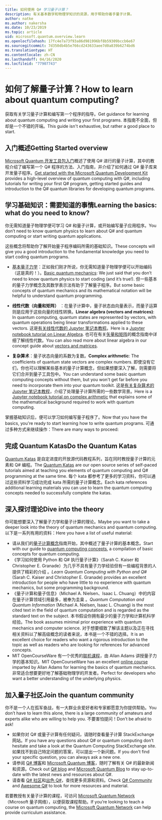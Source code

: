 ```yaml
---
title: 如何使用 Q# 学习量子计算？
description: 有关基本数学和物理学知识的资源，用于帮助你着手量子计算。
author: natke
ms.author: nakersha
ms.date: 10/23/2019
ms.topic: article
uid: microsoft.quantum.overview.learn
ms.openlocfilehash: 17fc4e7a73f93a86d981996bf8b59309bccb6e67
ms.sourcegitcommit: 7d350db4b5e766cd243633aee7d0a839b6274bd6
ms.translationtype: HT
ms.contentlocale: zh-CN
ms.lasthandoff: 04/16/2020
ms.locfileid: "77907743"
---
```

# <a name="how-to-learn-about-quantum-computing"></a><span data-ttu-id="5691a-103">如何了解量子计算？</span><span class="sxs-lookup"><span data-stu-id="5691a-103">How to learn about quantum computing?</span></span>

<span data-ttu-id="5691a-104">获取有关学习量子计算和编写第一个程序的指导。</span><span class="sxs-lookup"><span data-stu-id="5691a-104">Get guidance for learning about quantum computing and writing your first programs.</span></span> <span data-ttu-id="5691a-105">本指南不全面，但却是一个不错的开端。</span><span class="sxs-lookup"><span data-stu-id="5691a-105">This guide isn't exhaustive, but rather a good place to start.</span></span>

## <a name="getting-started-overview"></a><span data-ttu-id="5691a-106">入门概述</span><span class="sxs-lookup"><span data-stu-id="5691a-106">Getting Started overview</span></span>

<span data-ttu-id="5691a-107">[Microsoft Quantum 开发工具包入门](xref:microsoft.quantum.welcome)概述了使用 Q# 进行的量子计算，其中的教程介绍了编写第一个 Q# 程序的方法、入门指南，并介绍了如何通过 Q# 量子库来开发量子程序。</span><span class="sxs-lookup"><span data-stu-id="5691a-107">[Get started with the Microsoft Quantum Development Kit](xref:microsoft.quantum.welcome) provides a high-level overview of quantum computing with Q#, including tutorials for writing your first Q# program, getting started guides and introduction to the Q# quantum libraries for developing quantum programs.</span></span>

## <a name="learning-the-basics-what-do-you-need-to-know"></a><span data-ttu-id="5691a-108">学习基础知识：需要知道的事情</span><span class="sxs-lookup"><span data-stu-id="5691a-108">Learning the basics: what do you need to know?</span></span>

<span data-ttu-id="5691a-109">你无需知道量子物理学便可学习 Q# 和量子计算，或开始编写量子应用程序。</span><span class="sxs-lookup"><span data-stu-id="5691a-109">You don’t need to know quantum physics to learn about Q# and quantum computing or start writing quantum applications.</span></span>

<span data-ttu-id="5691a-110">这些概念将帮助你了解开始量子程序编码所需的基础知识。</span><span class="sxs-lookup"><span data-stu-id="5691a-110">These concepts will give you a good introduction to the fundamental knowledge you need to start coding quantum programs.</span></span>  

* <span data-ttu-id="5691a-111">[基本量子力学](xref:microsoft.quantum.concepts.intro)：正如我们刚才所说，你无需知道量子物理学便可以开始编码（这是真的！）。</span><span class="sxs-lookup"><span data-stu-id="5691a-111">[Basic quantum mechanics](xref:microsoft.quantum.concepts.intro): We just said that you don’t need to know quantum physics to start coding (and it’s true!).</span></span> <span data-ttu-id="5691a-112">但一些基本的量子力学概念及其数学表示法有助于了解量子程序。</span><span class="sxs-lookup"><span data-stu-id="5691a-112">But some basic concepts of quantum mechanics and its mathematical notation will be helpful to understand quantum programming.</span></span>

* <span data-ttu-id="5691a-113">**线性代数（向量和矩阵）** ：在量子计算中，量子状态由向量表示，而量子运算则是应用于这些向量的线性转换。</span><span class="sxs-lookup"><span data-stu-id="5691a-113">**Linear algebra (vectors and matrices)**: In quantum computing, quantum states are represented by vectors, with quantum operations being linear transformations applied to these vectors.</span></span>  <span data-ttu-id="5691a-114">这是[有关线性代数的 Jupyter 笔记本教程](https://github.com/microsoft/QuantumKatas/tree/master/tutorials/LinearAlgebra)。</span><span class="sxs-lookup"><span data-stu-id="5691a-114">Here is a [Jupyter notebook tutorial on Linear Algebra](https://github.com/microsoft/QuantumKatas/tree/master/tutorials/LinearAlgebra).</span></span>  <span data-ttu-id="5691a-115">也可在有关[矢量和矩阵](xref:microsoft.quantum.concepts.vectors)的概念指南中详细了解线性代数。</span><span class="sxs-lookup"><span data-stu-id="5691a-115">You can also read more about linear algebra in our concept guide about [vectors and matrices](xref:microsoft.quantum.concepts.vectors).</span></span>

* <span data-ttu-id="5691a-116">**复杂算术**：量子状态向量的系数为复数。</span><span class="sxs-lookup"><span data-stu-id="5691a-116">**Complex arithmetic**: The coefficients of quantum state vectors are complex numbers.</span></span> <span data-ttu-id="5691a-117">即使没有它们，你也可以理解某些基本的量子计算概念，但如果想要深入了解，则需要将它们合并到量子工具包中。</span><span class="sxs-lookup"><span data-stu-id="5691a-117">You can understand some basic quantum computing concepts without them, but you won't get far before you need to incorporate them into your quantum toolkit.</span></span>  <span data-ttu-id="5691a-118">这是[有关复杂算术的 Jupyter 笔记本教程](https://github.com/microsoft/QuantumKatas/tree/master/tutorials/ComplexArithmetic)，介绍了处理量子计算所需的一些数学背景。</span><span class="sxs-lookup"><span data-stu-id="5691a-118">Here is a [Jupyter notebook tutorial on complex arithmetic](https://github.com/microsoft/QuantumKatas/tree/master/tutorials/ComplexArithmetic) that explains some of the mathematical background required to work with quantum computing.</span></span> 

<span data-ttu-id="5691a-119">掌握基础知识后，便可以学习如何编写量子程序了。</span><span class="sxs-lookup"><span data-stu-id="5691a-119">Now that you have the basics, you're ready to start learning how to write quantum programs.</span></span>  <span data-ttu-id="5691a-120">可通过多种方式来继续操作：</span><span class="sxs-lookup"><span data-stu-id="5691a-120">There are many ways to proceed:</span></span>

## <a name="do-the-quantum-katas"></a><span data-ttu-id="5691a-121">完成 Quantum Katas</span><span class="sxs-lookup"><span data-stu-id="5691a-121">Do the Quantum Katas</span></span>

<span data-ttu-id="5691a-122">[Quantum Katas](xref:microsoft.quantum.overview.katas) 是自定进度的开放源代码教程系列，旨在同时教授量子计算的元素和 Q# 编程。</span><span class="sxs-lookup"><span data-stu-id="5691a-122">The [Quantum Katas](xref:microsoft.quantum.overview.katas) are our open source series of self-paced tutorials aimed at teaching you elements of quantum computing and Q# programming at the same time.</span></span>  <span data-ttu-id="5691a-123">每个 kata 都参考了更多的学习资料，你可以通过这些资料学习成功完成 kata 所需的量子计算概念。</span><span class="sxs-lookup"><span data-stu-id="5691a-123">Each kata references additional learning materials you can use to learn the quantum computing concepts needed to successfully complete the katas.</span></span>  

## <a name="dive-into-the-theory"></a><span data-ttu-id="5691a-124">深入探讨理论</span><span class="sxs-lookup"><span data-stu-id="5691a-124">Dive into the theory</span></span>

<span data-ttu-id="5691a-125">你可能想要深入了解量子力学和量子计算的理论。</span><span class="sxs-lookup"><span data-stu-id="5691a-125">Maybe you want to take a deeper look into the theory of quantum mechanics and quantum computing.</span></span> <span data-ttu-id="5691a-126">以下是一系列有用的资料：</span><span class="sxs-lookup"><span data-stu-id="5691a-126">Here you have a list of useful material:</span></span>

* <span data-ttu-id="5691a-127">请从我们的[量子计算概念](xref:microsoft.quantum.concepts.intro)指南开始，其中概述了量子计算的基本概念。</span><span class="sxs-lookup"><span data-stu-id="5691a-127">Start with our guide to [quantum computing concepts](xref:microsoft.quantum.concepts.intro), a compilation of basic concepts for quantum computing.</span></span>
* <span data-ttu-id="5691a-128">《学习如何使用 Python 和 Q# 执行量子计算》（Sarah C. Kaiser 和 Christopher E. Granade）为几乎不具有量子力学经验但有一些编程背景的人提供了精彩的介绍  。</span><span class="sxs-lookup"><span data-stu-id="5691a-128">_Learn Quantum Computing with Python and Q#_ (Sarah C. Kaiser and Christopher E. Granade) provides an excellent introduction for people who have little to no experience with quantum mechanics, but some programming background.</span></span>
* <span data-ttu-id="5691a-129">《量子计算和量子信息》（Michael A. Nielsen、Isaac L. Chuang）中的内容在量子计算领域引用最多，被奉为圭臬  。</span><span class="sxs-lookup"><span data-stu-id="5691a-129">_Quantum Computation and Quantum Information_ (Michael A. Nielsen, Isaac L. Chuang) is the most cited text in the field of quantum computation and is regarded as the standard text on the subject.</span></span> <span data-ttu-id="5691a-130">本书假设你拥有最少的量子力学和计算机科学经验。</span><span class="sxs-lookup"><span data-stu-id="5691a-130">The book assumes minimal prior experience with quantum mechanics and computer science.</span></span> <span data-ttu-id="5691a-131">对于想要细致了解该主题以及正在寻找相关资料以了解高级概念的读者来说，本书是一个不错的选择。</span><span class="sxs-lookup"><span data-stu-id="5691a-131">It is an excellent choice for readers who want a rigorous introduction to the topic as well as readers who are looking for references for advanced concepts.</span></span>
* <span data-ttu-id="5691a-132">MIT OpenCourseWare 有一个优秀的[联机课程](https://www.youtube.com/watch?v=lZ3bPUKo5zc&list=PLUl4u3cNGP61-9PEhRognw5vryrSEVLPr)，由 Allan Adams 讲授量子力学的基本知识。</span><span class="sxs-lookup"><span data-stu-id="5691a-132">MIT OpenCourseWare has an excellent [online course](https://www.youtube.com/watch?v=lZ3bPUKo5zc&list=PLUl4u3cNGP61-9PEhRognw5vryrSEVLPr) imparted by Allan Adams for learning the basics of quantum mechanics.</span></span> <span data-ttu-id="5691a-133">非常适合想要更好地了解基础物理学的开发者。</span><span class="sxs-lookup"><span data-stu-id="5691a-133">Perfect for developers who want a better understanding of the underlying physics.</span></span>

## <a name="join-the-quantum-community"></a><span data-ttu-id="5691a-134">加入量子社区</span><span class="sxs-lookup"><span data-stu-id="5691a-134">Join the quantum community</span></span>

<span data-ttu-id="5691a-135">你不是一个人在孤军奋战，有一大群业余爱好者和专家都愿意为你提供帮助。</span><span class="sxs-lookup"><span data-stu-id="5691a-135">You don’t have to learn this alone, there is a large community of amateurs and experts alike who are willing to help you.</span></span> <span data-ttu-id="5691a-136">不要害怕提问！</span><span class="sxs-lookup"><span data-stu-id="5691a-136">Don’t be afraid to ask!</span></span>

* <span data-ttu-id="5691a-137">如果你对 Q# 或量子计算有任何疑问，请随时查看量子计算 StackExchange 网站。</span><span class="sxs-lookup"><span data-stu-id="5691a-137">If you have any questions about Q# or quantum computing don’t hesitate and take a look at the Quantum Computing StackExchange site.</span></span> <span data-ttu-id="5691a-138">如果找不到自己特定问题的答案，可以提出一个新问题。</span><span class="sxs-lookup"><span data-stu-id="5691a-138">If you don’t find your specific question, you can always ask a new one.</span></span> 
* <span data-ttu-id="5691a-139">请参阅 [Q# 博客](https://devblogs.microsoft.com/qsharp/)和 [Microsoft Quantum 博客](https://cloudblogs.microsoft.com/quantum/)，随时了解有关 Q# 的最新新闻和资源。</span><span class="sxs-lookup"><span data-stu-id="5691a-139">Check out [Q# blog](https://devblogs.microsoft.com/qsharp/) and [Microsoft Quantum Blog](https://cloudblogs.microsoft.com/quantum/) to stay up-to-date with the latest news and resources about Q#.</span></span>
* <span data-ttu-id="5691a-140">请查看 [Q# 社区](https://qsharp.community/)和[出色 Q#](https://project-awesome.org/ebraminio/awesome-qsharp)，查找更多资源和资料。</span><span class="sxs-lookup"><span data-stu-id="5691a-140">Check [Q# Community](https://qsharp.community/) and [Awesome Q#](https://project-awesome.org/ebraminio/awesome-qsharp) to look for more resources and material.</span></span>

 <span data-ttu-id="5691a-141">若要教授有关量子计算的课程，可访问 [Microsoft Quantum Network](https://info.microsoft.com/LearnMoreAboutMicrosoftQuantumNetwork.html)（Microsoft 量子网络），以便获取课程帮助。</span><span class="sxs-lookup"><span data-stu-id="5691a-141">If you’re looking to teach a course on quantum computing, the [Microsoft Quantum Network](https://info.microsoft.com/LearnMoreAboutMicrosoftQuantumNetwork.html) can help provide curriculum assistance.</span></span>  

